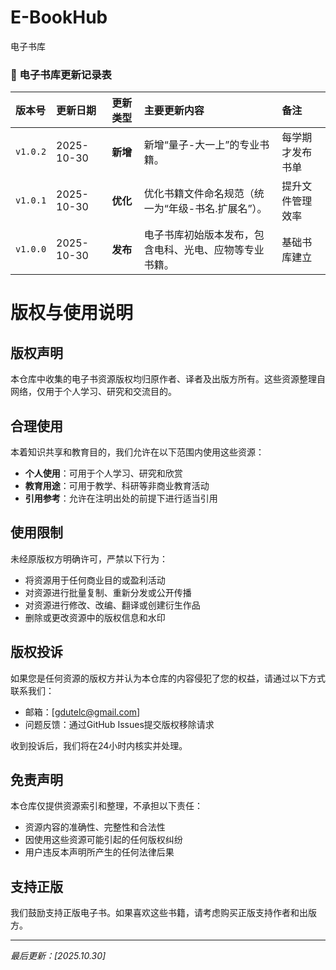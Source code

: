 # E-BookHub
电子书库



### 📄 电子书库更新记录表

| 版本号   | 更新日期   | 更新类型 | 主要更新内容                                           | 备注             |
| :------- | :--------- | :------- | :----------------------------------------------------- | :--------------- |
| `v1.0.2` | 2025-10-30 | **新增** | 新增“量子-大一上”的专业书籍。                          | 每学期才发布书单 |
| `v1.0.1` | 2025-10-30 | **优化** | 优化书籍文件命名规范（统一为“年级-书名.扩展名”）。     | 提升文件管理效率 |
| `v1.0.0` | 2025-10-30 | **发布** | 电子书库初始版本发布，包含电科、光电、应物等专业书籍。 | 基础书库建立     |









# 版权与使用说明

## 版权声明

本仓库中收集的电子书资源版权均归原作者、译者及出版方所有。这些资源整理自网络，仅用于个人学习、研究和交流目的。

## 合理使用

本着知识共享和教育目的，我们允许在以下范围内使用这些资源：

- **个人使用**：可用于个人学习、研究和欣赏
- **教育用途**：可用于教学、科研等非商业教育活动
- **引用参考**：允许在注明出处的前提下进行适当引用

## 使用限制

未经原版权方明确许可，严禁以下行为：

- 将资源用于任何商业目的或盈利活动
- 对资源进行批量复制、重新分发或公开传播
- 对资源进行修改、改编、翻译或创建衍生作品
- 删除或更改资源中的版权信息和水印

## 版权投诉

如果您是任何资源的版权方并认为本仓库的内容侵犯了您的权益，请通过以下方式联系我们：

- 邮箱：[gdutelc@gmail.com]
- 问题反馈：通过GitHub Issues提交版权移除请求

收到投诉后，我们将在24小时内核实并处理。

## 免责声明

本仓库仅提供资源索引和整理，不承担以下责任：

- 资源内容的准确性、完整性和合法性
- 因使用这些资源可能引起的任何版权纠纷
- 用户违反本声明所产生的任何法律后果

## 支持正版

我们鼓励支持正版电子书。如果喜欢这些书籍，请考虑购买正版支持作者和出版方。

---
*最后更新：[2025.10.30]*
